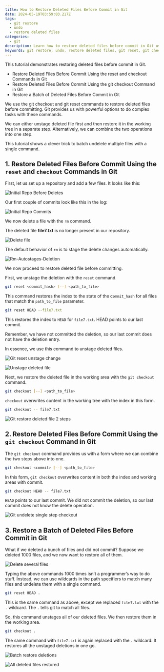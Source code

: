 ```yaml
---
title: How to Restore Deleted Files Before Commit in Git
date: 2024-05-19T03:59:03.217Z
tags: 
  - git restore
  - undo
  - restore deleted files
categories: 
  - git
description: Learn how to restore deleted files before commit in Git using the reset and checkout commands. We also show how to batch restore deleted files in Git.
keywords: git restore, undo, restore deleted files, git reset, git checkout
---
```


This tutorial demonstrates restoring deleted files before commit in Git.

- Restore Deleted Files Before Commit Using the reset and checkout Commands in Git
- Restore Deleted Files Before Commit Using the git checkout Command in Git
- Restore a Batch of Deleted Files Before Commit in Git

We use the git checkout and git reset commands to restore deleted files before committing. Git provides us with powerful options to do complex tasks with these commands.

We can either unstage deleted file first and then restore it in the working tree in a separate step. Alternatively, we can combine the two operations into one step.

This tutorial shows a clever trick to batch undelete multiple files with a single command.

## 1. Restore Deleted Files Before Commit Using the `reset` and `checkout` Commands in Git

First, let us set up a repository and add a few files. It looks like this:

![Initial Repo Before Deletes](/images/git/how-to-restore-deleted-files-before-commit-in-git/initial-repo-before-deletes.webp)

Our first couple of commits look like this in the log:

![Initial Repo Commits](/images/git/how-to-restore-deleted-files-before-commit-in-git/initial-repo-commits.webp)

We now delete a file with the `rm` command.

The deleted file **file7.txt** is no longer present in our repository.

![Delete file](/images/git/how-to-restore-deleted-files-before-commit-in-git/delete-file.webp)

The default behavior of `rm` is to stage the delete changes automatically.

![Rm-Autostages-Deletion](/images/git/how-to-restore-deleted-files-before-commit-in-git/rm-autostages-deletion.webp)

We now proceed to restore deleted file before committing.

First, we unstage the deletion with the `reset` command.

```bash
git reset <commit_hash> [--] <path_to_file>
```

This command restores the index to the state of the c`ommit_hash` for all files that match the `path_to_file` parameter.

```bash
git reset HEAD --file7.txt
```

This restores the index to `HEAD` for `file7.txt`. HEAD points to our last commit.

Remember, we have not committed the deletion, so our last commit does not have the deletion entry.

In essence, we use this command to unstage deleted files.

![Git reset unstage change](/images/git/how-to-restore-deleted-files-before-commit-in-git/git-reset-unstage-change.webp)

![Unstage deleted file](/images/git/how-to-restore-deleted-files-before-commit-in-git/unstage-deleted-file.webp)

Next, we restore the deleted file in the working area with the `git checkout` command.

``` bash
git checkout [--] <path_to_file>
```

`checkout` overwrites content in the working tree with the index in this form.

``` bash
git checkout -- file7.txt
```

![Git restore deleted file 2 steps](/images/git/how-to-restore-deleted-files-before-commit-in-git/git-restore-deleted-file-2-steps.webp)

## 2. Restore Deleted Files Before Commit Using the `git checkout` Command in Git

The `git checkout` command provides us with a form where we can combine the two steps above into one.

``` bash
git checkout <commit> [--] <path_to_file>
```

In this form, `git checkout` overwrites content in both the index and working areas with commit.

``` bash
git checkout HEAD -- file7.txt
```

`HEAD` points to our last commit. We did not commit the deletion, so our last commit does not know the delete operation.

![Git undelete single step checkout](/images/git/how-to-restore-deleted-files-before-commit-in-git/git-undelete-single-step-checkout.webp)


## 3. Restore a Batch of Deleted Files Before Commit in Git

What if we deleted a bunch of files and did not commit? Suppose we deleted 1000 files, and we now want to restore all of them.

![Delete several files](/images/git/how-to-restore-deleted-files-before-commit-in-git/delete-several-files.webp)

Typing the above commands 1000 times isn’t a programmer’s way to do stuff. Instead, we can use wildcards in the path specifiers to match many files and undelete them with a single command.

``` bash
git reset HEAD .
```

This is the same command as above, except we replaced `file7.txt` with the `.` wildcard. The `.` tells git to match all files.

So, this command unstages all of our deleted files. We then restore them in the working area.

``` bash
git checkout .
``` 

The same command with `file7.txt` is again replaced with the `.` wildcard. It restores all the unstaged deletions in one go.

![Batch restore deletions](/images/git/how-to-restore-deleted-files-before-commit-in-git/batch-restore-deletions.webp)

![All deleted files restored](/images/git/how-to-restore-deleted-files-before-commit-in-git/all-deleted-files-restored.webp)

<ins class="adsbygoogle"
    style="display:block"
    data-ad-format="autorelaxed"
    data-ad-client="ca-pub-7571918770474297"
    data-ad-slot="1223367746"></ins>




